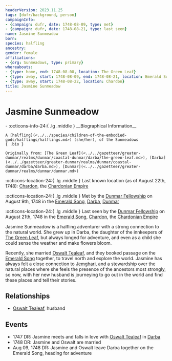 ```yaml
---
headerVersion: 2023.11.25
tags: [dufr/background, person]
campaignInfo:
- {campaign: dufr, date: 1748-08-09, type: met}
- {campaign: dufr, date: 1748-08-21, type: last seen}
name: Jasmine Sunmeadow
born:
species: halfling
ancestry:
gender: female
affiliations:
- {org: Sunmeadows, type: primary}
whereabouts:
- {type: home, end: 1748-08-08, location: The Green Leaf}
- {type: away, start: 1748-08-09, end: 1748-08-21, location: Emerald Song}
- {type: away, start: 1748-08-22, location: Chardon}
title: Jasmine Sunmeadow
---
```

# Jasmine Sunmeadow
<div class="grid cards ext-narrow-margin ext-one-column" markdown>
- :octicons-info-24:{ .lg .middle } __Biographical Information__

    A [halfling](<../../species/children-of-the-embodied-gods/halflings/halflings.md>) (she/her), of the Sunmeadows  
    { .bio }

    Originally from: [The Green Leaf](<../../gazetteer/greater-dunmar/realms/dunmar/coastal-dunmar/darba/the-green-leaf.md>), [Darba](<../../gazetteer/greater-dunmar/realms/dunmar/coastal-dunmar/darba/darba.md>), [Dunmar](<../../gazetteer/greater-dunmar/realms/dunmar/dunmar.md>)
</div>

:octicons-location-24:{ .lg .middle } Last known location (as of August 22th, 1748): [Chardon](<../../gazetteer/west-coast/chardonian-empire/chardon/chardon.md>), the [Chardonian Empire](<../../gazetteer/west-coast/chardonian-empire/chardonian-empire.md>)



:octicons-location-24:{ .lg .middle } Met by the [Dunmar Fellowship](<../pcs/dunmar-fellowship/dunmar-fellowship.md>) on August 9th, 1748 in the [Emerald Song](<../../things/ships/emerald-song.md>), [Darba](<../../gazetteer/greater-dunmar/realms/dunmar/coastal-dunmar/darba/darba.md>), [Dunmar](<../../gazetteer/greater-dunmar/realms/dunmar/dunmar.md>)  



:octicons-location-24:{ .lg .middle } Last seen by the [Dunmar Fellowship](<../pcs/dunmar-fellowship/dunmar-fellowship.md>) on August 21th, 1748 in the [Emerald Song](<../../things/ships/emerald-song.md>), [Chardon](<../../gazetteer/west-coast/chardonian-empire/chardon/chardon.md>), the [Chardonian Empire](<../../gazetteer/west-coast/chardonian-empire/chardonian-empire.md>)  


Jasmine Sunmeadow is a halfling adventurer with a strong connection to the natural world. She grew up in Darba, the daughter of the innkeepers of [The Green Leaf](<../../gazetteer/greater-dunmar/realms/dunmar/coastal-dunmar/darba/the-green-leaf.md>), but always longed for adventure, and even as a child she could sense the weather and make flowers bloom.

Recently, she married [Oswalt Tealeaf](<./oswalt-tealeaf.md>), and they booked passage on the [Emerald Song](<../../things/ships/emerald-song.md>) together, to travel north and explore the world. Jasmine has always felt a close connection to [Jemghari](<../../cosmology/gods/embodied-gods/first-ones/jemghari.md>), and a stewardship over the natural places where she feels the presence of the ancestors most strongly, so now, with her new husband is journeying to go out in the world and find these places and tell their stories.
## Relationships
- [Oswalt Tealeaf](<./oswalt-tealeaf.md>), husband
## Events
- 1747 DR: Jasmine meets and falls in love with [Oswalt Tealeaf](<./oswalt-tealeaf.md>) in [Darba](<../../gazetteer/greater-dunmar/realms/dunmar/coastal-dunmar/darba/darba.md>)
- 1748 DR: Jasmine and Oswalt are married
- Aug 09, 1748 DR: Jasmine and Oswalt leave Darba together on the Emerald Song, heading for adventure


